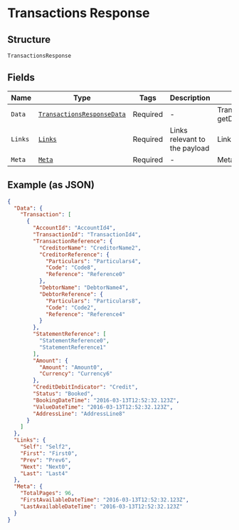
# Transactions Response

## Structure

`TransactionsResponse`

## Fields

| Name | Type | Tags | Description | Getter | Setter |
|  --- | --- | --- | --- | --- | --- |
| `Data` | [`TransactionsResponseData`](../../doc/models/transactions-response-data.md) | Required | - | TransactionsResponseData getData() | setData(TransactionsResponseData data) |
| `Links` | [`Links`](../../doc/models/links.md) | Required | Links relevant to the payload | Links getLinks() | setLinks(Links links) |
| `Meta` | [`Meta`](../../doc/models/meta.md) | Required | - | Meta getMeta() | setMeta(Meta meta) |

## Example (as JSON)

```json
{
  "Data": {
    "Transaction": [
      {
        "AccountId": "AccountId4",
        "TransactionId": "TransactionId4",
        "TransactionReference": {
          "CreditorName": "CreditorName2",
          "CreditorReference": {
            "Particulars": "Particulars4",
            "Code": "Code8",
            "Reference": "Reference0"
          },
          "DebtorName": "DebtorName4",
          "DebtorReference": {
            "Particulars": "Particulars8",
            "Code": "Code2",
            "Reference": "Reference4"
          }
        },
        "StatementReference": [
          "StatementReference0",
          "StatementReference1"
        ],
        "Amount": {
          "Amount": "Amount0",
          "Currency": "Currency6"
        },
        "CreditDebitIndicator": "Credit",
        "Status": "Booked",
        "BookingDateTime": "2016-03-13T12:52:32.123Z",
        "ValueDateTime": "2016-03-13T12:52:32.123Z",
        "AddressLine": "AddressLine8"
      }
    ]
  },
  "Links": {
    "Self": "Self2",
    "First": "First0",
    "Prev": "Prev6",
    "Next": "Next0",
    "Last": "Last4"
  },
  "Meta": {
    "TotalPages": 96,
    "FirstAvailableDateTime": "2016-03-13T12:52:32.123Z",
    "LastAvailableDateTime": "2016-03-13T12:52:32.123Z"
  }
}
```

